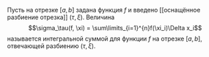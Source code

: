Пусть на отрезке $[a,b]$ задана функция $f$ и введено [[оснащённое разбиение отрезка]] $(\tau, \xi)$. Величина
$$\sigma_\tau(f, \xi) = \sum\limits_{i=1}^{n}f(\xi_i)\Delta x_i$$
называется интегральной суммой для функции $f$ на отрезке $[a,b]$, отвечающей разбиению $(\tau, \xi)$. 
